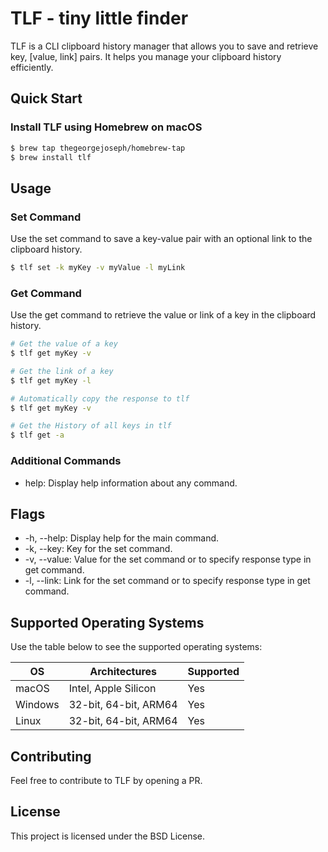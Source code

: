 # TLF - tiny little finder 

TLF is a CLI clipboard history manager that allows you to save and retrieve key, [value, link] pairs. It helps you manage your clipboard history efficiently.

## Quick Start

### Install TLF using Homebrew on macOS
```bash
$ brew tap thegeorgejoseph/homebrew-tap
$ brew install tlf
```

## Usage

### Set Command
Use the set command to save a key-value pair with an optional link to the clipboard history.

```bash
$ tlf set -k myKey -v myValue -l myLink
```

### Get Command
Use the get command to retrieve the value or link of a key in the clipboard history.

```bash
# Get the value of a key
$ tlf get myKey -v

# Get the link of a key
$ tlf get myKey -l

# Automatically copy the response to tlf
$ tlf get myKey -v

# Get the History of all keys in tlf
$ tlf get -a
```

### Additional Commands
- help: Display help information about any command.

## Flags
- -h, --help: Display help for the main command.
- -k, --key: Key for the set command.
- -v, --value: Value for the set command or to specify response type in get command.
- -l, --link: Link for the set command or to specify response type in get command.

## Supported Operating Systems
Use the table below to see the supported operating systems:

| OS       | Architectures           | Supported |
|----------|-------------------------|-----------|
| macOS    | Intel, Apple Silicon    |  Yes      |
| Windows  | 32-bit, 64-bit, ARM64   |  Yes      |
| Linux    | 32-bit, 64-bit, ARM64   |  Yes      |

## Contributing

Feel free to contribute to TLF by opening a PR.

## License

This project is licensed under the BSD License.





